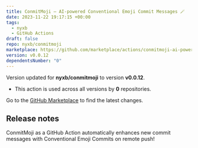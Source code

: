 ```yaml
---
title: ConmitMoji — AI-powered Conventional Emoji Commit Messages 🪄
date: 2023-11-22 19:17:15 +00:00
tags:
  - nyxb
  - GitHub Actions
draft: false
repo: nyxb/conmitmoji
marketplace: https://github.com/marketplace/actions/conmitmoji-ai-powered-conventional-emoji-commit-messages
version: v0.0.12
dependentsNumber: "0"
---
```



Version updated for **nyxb/conmitmoji** to version **v0.0.12**.
- This action is used across all versions by **0** repositories.

Go to the [GitHub Marketplace](https://github.com/marketplace/actions/conmitmoji-ai-powered-conventional-emoji-commit-messages) to find the latest changes.

## Release notes

ConmitMoji as a GitHub Action automatically enhances new commit messages with Conventional Emoji Commits on remote push!
